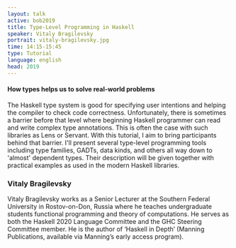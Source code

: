 ```yaml
---
layout: talk
active: bob2019
title: Type-Level Programming in Haskell
speaker: Vitaly Bragilevsky
portrait: vitaly-bragilevsky.jpg
time: 14:15-15:45
type: Tutorial
language: english
head: 2019
---
```


#### How types helps us to solve real-world problems

The Haskell type system is good for specifying user intentions and
helping the compiler to check code correctness. Unfortunately, there
is sometimes a barrier before that level where beginning Haskell
programmer can read and write complex type annotations. This is often
the case with such libraries as Lens or Servant. With this tutorial, I
aim to bring participants behind that barrier. I'll present several
type-level programming tools including type families, GADTs, data
kinds, and others all way down to 'almost' dependent types. Their
description will be given together with practical examples as used in
the modern Haskell libraries.

### Vitaly Bragilevsky

Vitaly Bragilevsky works as a Senior Lecturer at the Southern Federal
University in Rostov-on-Don, Russia where he teaches undergraduate
students functional programming and theory of computations. He serves
as both the Haskell 2020 Language Committee and the GHC Steering
Committee member. He is the author of ‘Haskell in Depth’ (Manning
Publications, available via Manning’s early access program).
